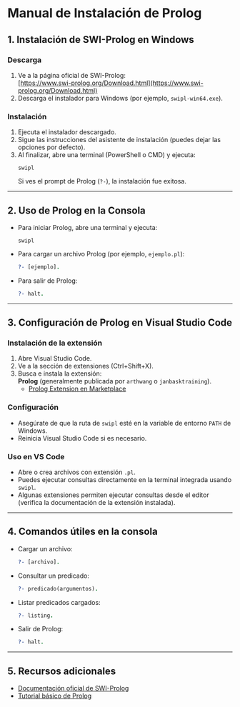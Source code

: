 # Manual de Instalación de Prolog

## 1. Instalación de SWI-Prolog en Windows

### Descarga

1. Ve a la página oficial de SWI-Prolog:  
	 [https://www.swi-prolog.org/Download.html](https://www.swi-prolog.org/Download.html)
2. Descarga el instalador para Windows (por ejemplo, `swipl-win64.exe`).

### Instalación

1. Ejecuta el instalador descargado.
2. Sigue las instrucciones del asistente de instalación (puedes dejar las opciones por defecto).
3. Al finalizar, abre una terminal (PowerShell o CMD) y ejecuta:
	 ```pwsh
	 swipl
	 ```
	 Si ves el prompt de Prolog (`?-`), la instalación fue exitosa.

---

## 2. Uso de Prolog en la Consola

- Para iniciar Prolog, abre una terminal y ejecuta:
	```pwsh
	swipl
	```
- Para cargar un archivo Prolog (por ejemplo, `ejemplo.pl`):
	```prolog
	?- [ejemplo].
	```
- Para salir de Prolog:
	```prolog
	?- halt.
	```

---

## 3. Configuración de Prolog en Visual Studio Code

### Instalación de la extensión

1. Abre Visual Studio Code.
2. Ve a la sección de extensiones (Ctrl+Shift+X).
3. Busca e instala la extensión:  
	 **Prolog** (generalmente publicada por `arthwang` o `janbasktraining`).
	 - [Prolog Extension en Marketplace](https://marketplace.visualstudio.com/items?itemName=rebornix.prolog)

### Configuración

- Asegúrate de que la ruta de `swipl` esté en la variable de entorno `PATH` de Windows.
- Reinicia Visual Studio Code si es necesario.

### Uso en VS Code

- Abre o crea archivos con extensión `.pl`.
- Puedes ejecutar consultas directamente en la terminal integrada usando `swipl`.
- Algunas extensiones permiten ejecutar consultas desde el editor (verifica la documentación de la extensión instalada).

---

## 4. Comandos útiles en la consola

- Cargar un archivo:  
	```prolog
	?- [archivo].
	```
- Consultar un predicado:  
	```prolog
	?- predicado(argumentos).
	```
- Listar predicados cargados:  
	```prolog
	?- listing.
	```
- Salir de Prolog:  
	```prolog
	?- halt.
	```

---

## 5. Recursos adicionales

- [Documentación oficial de SWI-Prolog](https://www.swi-prolog.org/pldoc/doc_for?object=manual)
- [Tutorial básico de Prolog](https://www.swi-prolog.org/pldoc/man?section=quickstart)
